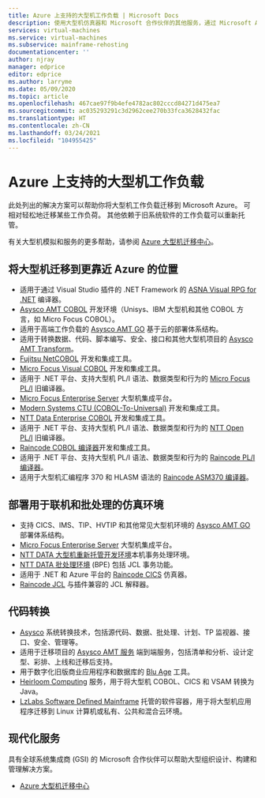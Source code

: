 ```yaml
---
title: Azure 上支持的大型机工作负载 | Microsoft Docs
description: 使用大型机仿真器和 Microsoft 合作伙伴的其他服务，通过 Microsoft Azure 重新托管大型机工作负载（如基于 IBM Z 的系统）。
services: virtual-machines
ms.service: virtual-machines
ms.subservice: mainframe-rehosting
documentationcenter: ''
author: njray
manager: edprice
editor: edprice
ms.author: larryme
ms.date: 05/09/2020
ms.topic: article
ms.openlocfilehash: 467cae97f9b4efe4782ac802cccd84271d475ea7
ms.sourcegitcommit: ac035293291c3d2962cee270b33fca3628432fac
ms.translationtype: HT
ms.contentlocale: zh-CN
ms.lasthandoff: 03/24/2021
ms.locfileid: "104955425"
---
```

# <a name="mainframe-workloads-supported-on-azure"></a>Azure 上支持的大型机工作负载

此处列出的解决方案可以帮助你将大型机工作负载迁移到 Microsoft Azure。 可相对轻松地迁移某些工作负荷。 其他依赖于旧系统软件的工作负载可以重新托管。 

有关大型机模拟和服务的更多帮助，请参阅 [Azure 大型机迁移中心](https://azure.microsoft.com/migration/mainframe/)。

## <a name="migrate-mainframe-closer-to-azure"></a>将大型机迁移到更靠近 Azure 的位置

- 适用于通过 Visual Studio 插件的 .NET Framework 的 [ASNA Visual RPG for .NET](https://asna.com/us/products/visual-rpg) 编译器。
- [Asysco AMT COBOL](https://www.asysco.com/cobol/) 开发环境（Unisys、IBM 大型机和其他 COBOL 方言，如 Micro Focus COBOL）。
- 适用于高端工作负载的 [Asysco AMT GO](https://www.asysco.com/amt-go/) 基于云的部署体系结构。
- 适用于转换数据、代码、脚本编写、安全、接口和其他大型机项目的 [Asysco AMT Transform](https://www.asysco.com/amt-transform/)。
- [Fujitsu NetCOBOL](https://www.fujitsu.com/global/products/software/developer-tool/netcobol/) 开发和集成工具。
- [Micro Focus Visual COBOL](https://www.microfocus.com/products/visual-cobol/) 开发和集成工具。
- 适用于 .NET 平台、支持大型机 PL/I 语法、数据类型和行为的 [Micro Focus PL/I](https://www.microfocus.com/campaign/download/pli-modernization/) 旧编译器。
- [Micro Focus Enterprise Server](https://www.microfocus.com/products/enterprise-suite/enterprise-server/) 大型机集成平台。
- [Modern Systems CTU (COBOL-To-Universal)](https://modernsystems.com/automatic-cobol-to-java-conversion/) 开发和集成工具。
- [NTT Data Enterprise COBOL](https://us.nttdata.com/en/digital/application-development-and-modernization) 开发和集成工具。
- 适用于 .NET 平台、支持大型机 PL/I 语法、数据类型和行为的 [NTT Open PL/I](https://us.nttdata.com/en/digital/application-development-and-modernization) 旧编译器。
- [Raincode COBOL 编译器](https://www.raincode.com/products/cobol/)开发和集成工具。
- 适用于 .NET 平台、支持大型机 PL/I 语法、数据类型和行为的 [Raincode PL/I 编译器](https://www.raincode.com/products/pli/)。
- 适用于大型机汇编程序 370 和 HLASM 语法的 [Raincode ASM370 编译器](https://www.raincode.com/technical-landscape/asm370/)。

## <a name="deploy-an-emulation-environment-for-online-and-batch-processing"></a>部署用于联机和批处理的仿真环境

- 支持 CICS、IMS、TIP、HVTIP 和其他常见大型机环境的 [Asysco AMT GO](https://www.asysco.com/amt-go/) 部署体系结构。
- [Micro Focus Enterprise Server](https://www.microfocus.com/products/enterprise-suite/enterprise-server/) 大型机集成平台。
- [NTT DATA 大型机重新托管开发环境](https://us.nttdata.com/en/-/media/assets/white-paper/apps-mainframe-re-hosting-development-environment-whitepaper.pdf)本机事务处理环境。
- [NTT DATA 批处理环境](https://us.nttdata.com/en/-/media/assets/white-paper/apps-mainframe-re-hosting-development-environment-whitepaper.pdf) (BPE) 包括 JCL 事务功能。
- 适用于 .NET 和 Azure 平台的 [Raincode CICS](https://www.raincode.com/technical-landscape/cics/) 仿真器。
- [Raincode JCL](https://www.raincode.com/products/jcl/) 与插件兼容的 JCL 解释器。

## <a name="code-conversion"></a>代码转换

- [Asysco](https://www.asysco.com/azure-cloud/) 系统转换技术，包括源代码、数据、批处理、计划、TP 监视器、接口、安全、管理等。
- 适用于迁移项目的 [Asysco AMT 服务](https://www.asysco.com/migration-services/) 端到端服务，包括清单和分析、设计定型、彩排、上线和迁移后支持。
- 用于数字化旧版商业应用程序和数据库的 [Blu Age](https://www.bluage.com/) 工具。
- [Heirloom Computing](https://www.heirloomcomputing.com/tag/convert-cobol-to-java/) 服务，用于将大型机 COBOL、CICS 和 VSAM 转换为 Java。
- [LzLabs Software Defined Mainframe](https://www.lzlabs.com/) 托管的软件容器，用于将大型机应用程序迁移到 Linux 计算机或私有、公共和混合云环境。

## <a name="modernization-services"></a>现代化服务

具有全球系统集成商 (GSI) 的 Microsoft 合作伙伴可以帮助大型组织设计、构建和管理解决方案。 

- [Azure 大型机迁移中心](https://azure.microsoft.com/migration/mainframe/)
